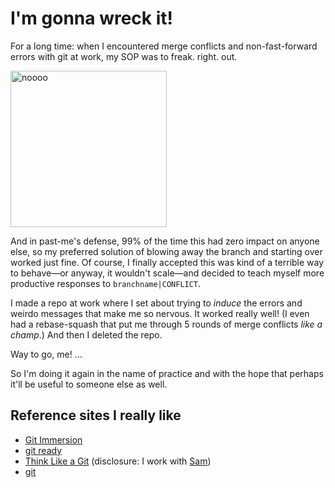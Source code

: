 I'm gonna wreck it!
========

For a long time: when I encountered merge conflicts and non-fast-forward errors with git at work, my SOP was to freak. right. out.

<img src="http://31.media.tumblr.com/8f7dd48d0dc4b3003a0e2b866ccd84f8/tumblr_mk66o4f5Aw1r1thdeo1_500.gif" width="250" border="0" alt="noooo" />

And in past-me's defense, 99% of the time this had zero impact on anyone else, so my preferred solution of blowing away the branch and starting over worked just fine. Of course, I finally accepted this was kind of a terrible way to behave—or anyway, it wouldn't scale—and decided to teach myself more productive responses to  `branchname|CONFLICT`.

I made a repo at work where I set about trying to _induce_ the errors and weirdo messages that make me so nervous. It worked really well! (I even had a rebase-squash that put me through 5 rounds of merge conflicts _like a champ_.) And then I deleted the repo.

Way to go, me! …

So I'm doing it again in the name of practice and with the hope that perhaps it'll be useful to someone else as well.


## Reference sites I really like

* [Git Immersion](http://gitimmersion.com)
* [git ready](http://gitready.com/)
* [Think Like a Git](http://think-like-a-git.net/) (disclosure: I work with [Sam](http://twitter.com/geeksam))
* [git](http://git-scm.com)